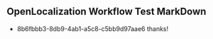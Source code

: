 ## OpenLocalization Workflow Test MarkDown
* 8b6fbbb3-8db9-4ab1-a5c8-c5bb9d97aae6 thanks!

<!--HONumber=Oct16_HO4-->


